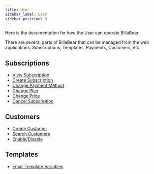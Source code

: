 ```yaml
---
title: User
sidebar_label: User
sidebar_position: 3
---
```

Here is the documentation for how the User can operate BillaBear.

There are several parts of BillaBear that can be managed from the web applications: Subscriptions, Templates, Payments, Customers, etc.

## Subscriptions

* [View Subscription](./subscriptions/view_subscription.md)
* [Create Subscription](./subscriptions/create_subscription)
* [Change Payment Method](./subscriptions/change_payment_details.md)
* [Change Plan](./subscriptions/change_plan.md)
* [Change Price](./subscriptions/change_price.md)
* [Cancel Subscription](./subscriptions/cancellation.md)

## Customers

* [Create Customer](./customers/create)
* [Search Customers](./customers/search_customers.md)
* [Enable/Disable](./customers/enable_disable)

## Templates

* [Email Template Variables](./templates/email_variables)